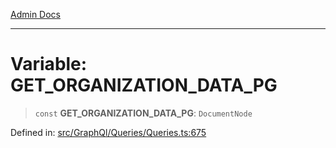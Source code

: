 [Admin Docs](/)

***

# Variable: GET\_ORGANIZATION\_DATA\_PG

> `const` **GET\_ORGANIZATION\_DATA\_PG**: `DocumentNode`


Defined in: [src/GraphQl/Queries/Queries.ts:675](https://github.com/PalisadoesFoundation/talawa-admin/blob/main/src/GraphQl/Queries/Queries.ts#L675)
